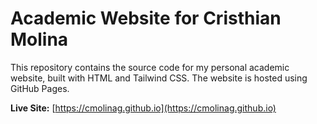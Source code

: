 # Academic Website for Cristhian Molina

This repository contains the source code for my personal academic website, built with HTML and Tailwind CSS. The website is hosted using GitHub Pages.

**Live Site:** [https://cmolinag.github.io](https://cmolinag.github.io)

